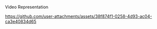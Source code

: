 Video Representation



https://github.com/user-attachments/assets/38f874f1-0258-4d93-ac04-ca3e40834d65

